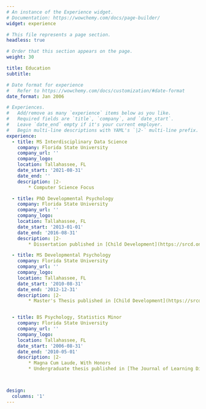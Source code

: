 ```yaml
---
# An instance of the Experience widget.
# Documentation: https://wowchemy.com/docs/page-builder/
widget: experience

# This file represents a page section.
headless: true

# Order that this section appears on the page.
weight: 30

title: Education
subtitle:

# Date format for experience
#   Refer to https://wowchemy.com/docs/customization/#date-format
date_format: Jan 2006

# Experiences.
#   Add/remove as many `experience` items below as you like.
#   Required fields are `title`, `company`, and `date_start`.
#   Leave `date_end` empty if it's your current employer.
#   Begin multi-line descriptions with YAML's `|2-` multi-line prefix.
experience:
  - title: MS Interdisciplinary Data Science
    company: Florida State University
    company_url: ''
    company_logo: 
    location: Tallahassee, FL
    date_start: '2021-08-31'
    date_end: ''
    description: |2-
        * Computer Science Focus

  - title: PhD Developmental Psychology
    company: Florida State University
    company_url: ''
    company_logo: 
    location: Tallahassee, FL
    date_start: '2013-01-01'
    date_end: '2016-08-31'
    description: |2-
        * Dissertation published in [Child Development](https://srcd.onlinelibrary.wiley.com/doi/abs/10.1111/cdev.13049). 

  - title: MS Developmental Psychology
    company: Florida State University
    company_url: ''
    company_logo: 
    location: Tallahassee, FL
    date_start: '2010-08-31'
    date_end: '2012-12-31'
    description: |2-
        * Master's Thesis published in [Child Development](https://srcd.onlinelibrary.wiley.com/doi/abs/10.1111/cdev.12292). 


  - title: BS Psychology, Statistics Minor
    company: Florida State University
    company_url: ''
    company_logo: 
    location: Tallahassee, FL
    date_start: '2006-08-31'
    date_end: '2010-05-01'
    description: |2-
        * Magna Cum Laude, With Honors
        * Undergraduate thesis published in [The Journal of Learning Disabilities](https://journals.sagepub.com/doi/abs/10.1177/0022219413508323). 



design:
  columns: '1'
---
```

